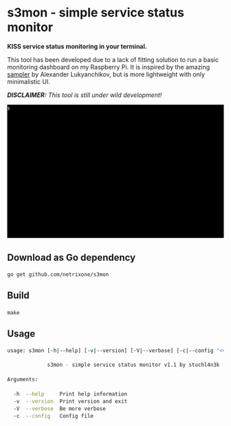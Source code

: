 # s3mon - simple service status monitor

**KISS service status monitoring in your terminal.**

This tool has been developed due to a lack of fitting solution to run a basic monitoring 
dashboard on my Raspberry Pi. It is inspired by the amazing
[sampler](https://github.com/sqshq/sampler) by Alexander Lukyanchikov, but is more
lightweight with only minimalistic UI.

_**DISCLAIMER:** This tool is still under wild development!_

![s3mon demo](doc/res/s3mon.gif)

## Download as Go dependency

`go get github.com/netrixone/s3mon`

## Build

`make`

## Usage

```bash
usage: s3mon [-h|--help] [-v|--version] [-V|--verbose] [-c|--config "<value>"]

             s3mon - simple service status monitor v1.1 by stuchl4n3k

Arguments:

  -h  --help     Print help information
  -v  --version  Print version and exit
  -V  --verbose  Be more verbose
  -c  --config   Config file

```
